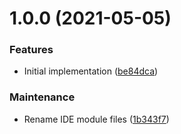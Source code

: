 # 1.0.0 (2021-05-05)


### Features

* Initial implementation ([be84dca](https://github.com/Alorel/rollup-plugin-wasm-bindgen-web/commit/be84dcacc98938534c01389a211cac66c16b82a3))


### Maintenance

* Rename IDE module files ([1b343f7](https://github.com/Alorel/rollup-plugin-wasm-bindgen-web/commit/1b343f7b760fca5d9455b0381ccbb5203a891cd1))

